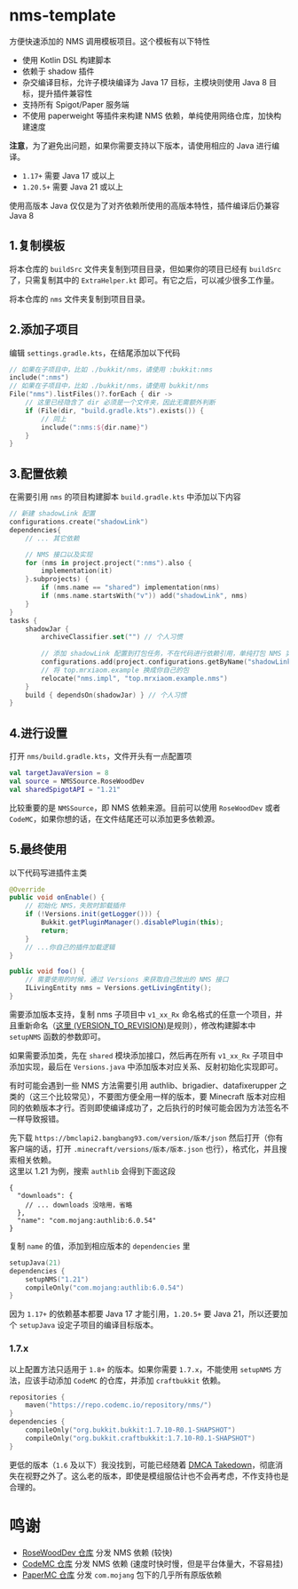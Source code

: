 # nms-template

方便快速添加的 NMS 调用模板项目。这个模板有以下特性
+ 使用 Kotlin DSL 构建脚本
+ 依赖于 shadow 插件
+ 杂交编译目标，允许子模块编译为 Java 17 目标，主模块则使用 Java 8 目标，提升插件兼容性
+ 支持所有 Spigot/Paper 服务端
+ 不使用 paperweight 等插件来构建 NMS 依赖，单纯使用网络仓库，加快构建速度

**注意**，为了避免出问题，如果你需要支持以下版本，请使用相应的 Java 进行编译。
+ `1.17+` 需要 Java 17 或以上
+ `1.20.5+` 需要 Java 21 或以上

使用高版本 Java 仅仅是为了对齐依赖所使用的高版本特性，插件编译后仍兼容 Java 8

## 1.复制模板

将本仓库的 `buildSrc` 文件夹复制到项目目录，但如果你的项目已经有 `buildSrc` 了，只需复制其中的 `ExtraHelper.kt` 即可。有它之后，可以减少很多工作量。

将本仓库的 `nms` 文件夹复制到项目目录。

## 2.添加子项目

编辑 `settings.gradle.kts`，在结尾添加以下代码
```kotlin
// 如果在子项目中，比如 ./bukkit/nms，请使用 :bukkit:nms
include(":nms")
// 如果在子项目中，比如 ./bukkit/nms，请使用 bukkit/nms
File("nms").listFiles()?.forEach { dir ->
    // 这里已经隐含了 dir 必须是一个文件夹，因此无需额外判断
    if (File(dir, "build.gradle.kts").exists()) {
        // 同上
        include(":nms:${dir.name}")
    }
}
```

## 3.配置依赖

在需要引用 `nms` 的项目构建脚本 `build.gradle.kts` 中添加以下内容
```kotlin
// 新建 shadowLink 配置
configurations.create("shadowLink")
dependencies{
    // ... 其它依赖

    // NMS 接口以及实现
    for (nms in project.project(":nms").also {
        implementation(it)
    }.subprojects) {
        if (nms.name == "shared") implementation(nms)
        if (nms.name.startsWith("v")) add("shadowLink", nms)
    }
}
tasks {
    shadowJar {
        archiveClassifier.set("") // 个人习惯
        
        // 添加 shadowLink 配置到打包任务，不在代码进行依赖引用，单纯打包 NMS 实现进去，即可杂交编译目标
        configurations.add(project.configurations.getByName("shadowLink"))
        // 将 top.mrxiaom.example 换成你自己的包
        relocate("nms.impl", "top.mrxiaom.example.nms")
    }
    build { dependsOn(shadowJar) } // 个人习惯
}
```

## 4.进行设置

打开 `nms/build.gradle.kts`，文件开头有一点配置项
```kotlin
val targetJavaVersion = 8
val source = NMSSource.RoseWoodDev
val sharedSpigotAPI = "1.21"
```
比较重要的是 `NMSSource`，即 NMS 依赖来源。目前可以使用 `RoseWoodDev` 或者 `CodeMC`，如果你想的话，在文件结尾还可以添加更多依赖源。 

## 5.最终使用

以下代码写进插件主类
```java
@Override
public void onEnable() {
    // 初始化 NMS，失败时卸载插件
    if (!Versions.init(getLogger())) {
        Bukkit.getPluginManager().disablePlugin(this);
        return;
    }
    // ...你自己的插件加载逻辑
}
```

```java
public void foo() {
    // 需要使用的时候，通过 Versions 来获取自己放出的 NMS 接口
    ILivingEntity nms = Versions.getLivingEntity();
}
```

需要添加版本支持，复制 nms 子项目中 `v1_xx_Rx` 命名格式的任意一个项目，并且重新命名（[这里 (VERSION_TO_REVISION)](https://github.com/tr7zw/Item-NBT-API/blob/master/item-nbt-api/src/main/java/de/tr7zw/changeme/nbtapi/utils/MinecraftVersion.java)是规则），修改构建脚本中 `setupNMS` 函数的参数即可。

如果需要添加类，先在 `shared` 模块添加接口，然后再在所有 `v1_xx_Rx` 子项目中添加实现，最后在 `Versions.java` 中添加版本对应关系、反射初始化实现即可。

有时可能会遇到一些 NMS 方法需要引用 authlib、brigadier、datafixerupper 之类的（这三个比较常见），不要图方便全用一样的版本，要 Minecraft 版本对应相同的依赖版本才行。否则即使编译成功了，之后执行的时候可能会因为方法签名不一样导致报错。

先下载 `https://bmclapi2.bangbang93.com/version/版本/json` 然后打开（你有客户端的话，打开 `.minecraft/versions/版本/版本.json` 也行），格式化，并且搜索相关依赖。  
这里以 1.21 为例，搜索 `authlib` 会得到下面这段
```json5
{
  "downloads": {
    // ... downloads 没啥用，省略
  },
  "name": "com.mojang:authlib:6.0.54"
}
```
复制 `name` 的值，添加到相应版本的 `dependencies` 里
```kotlin
setupJava(21)
dependencies {
    setupNMS("1.21")
    compileOnly("com.mojang:authlib:6.0.54")
}
```
因为 `1.17+` 的依赖基本都要 Java 17 才能引用，`1.20.5+` 要 Java 21，所以还要加个 `setupJava` 设定子项目的编译目标版本。

### 1.7.x

以上配置方法只适用于 `1.8+` 的版本。如果你需要 `1.7.x`，不能使用 `setupNMS` 方法，应该手动添加 `CodeMC` 的仓库，并添加 `craftbukkit` 依赖。
```kotlin
repositories {
    maven("https://repo.codemc.io/repository/nms/")
}
dependencies {
    compileOnly("org.bukkit.bukkit:1.7.10-R0.1-SHAPSHOT")
    compileOnly("org.bukkit.craftbukkit:1.7.10-R0.1-SHAPSHOT")
}
```

更低的版本（`1.6` 及以下）我没找到，可能已经随着 [DMCA Takedown](https://github.com/github/dmca/blob/master/2014/2014-09-05-CraftBukkit.md)，彻底消失在视野之外了。这么老的版本，即使是模组服估计也不会再考虑，不作支持也是合理的。

# 鸣谢
+ [RoseWoodDev 仓库](https://repo.rosewooddev.io) 分发 NMS 依赖 (较快)
+ [CodeMC 仓库](https://repo.codemc.io/) 分发 NMS 依赖 (速度时快时慢，但是平台体量大，不容易挂)
+ [PaperMC 仓库](https://repo.papermc.io/) 分发 `com.mojang` 包下的几乎所有原版依赖
